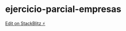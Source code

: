 # ejercicio-parcial-empresas

[Edit on StackBlitz ⚡️](https://stackblitz.com/edit/ejercicio-parcial-empresas)